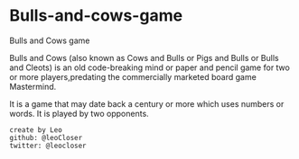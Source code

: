# Bulls-and-cows-game
Bulls and Cows game

Bulls and Cows (also known as Cows and Bulls or Pigs and Bulls or Bulls and Cleots)
is an old code-breaking mind or paper and pencil game for two or more players,predating 
the commercially marketed board game Mastermind.

It is a game that may date back a century or more which uses numbers or words. It is played by two opponents.
	
	create by Leo 
	github: @leoCloser 
	twitter: @leocloser
